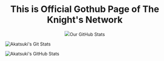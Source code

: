 <h1 align="center"><B>This is Official Gothub Page of The Knight's Network</B></H1>
<p align="center">
<img src="https://readme-typing-svg.herokuapp.com?color=1C71FA&width=420&lines=We+are+Developers+From+India%F0%9F%97%BF;Working+For+Akatsuki+Division%F0%9F%91%80;The+Akatsuki+Division+is+under+knights+Network%F0%9F%8D%B5>
</p>

# Our GitHub Stats

![Akatsuki's Git Stats](https://github-readme-stats.vercel.app/api?username=borusara&include_all_commits=true&count_private=true&theme=tokyonight)

![Akatsuki's GitHub Stats](https://github-readme-streak-stats.herokuapp.com?user=PrimexRick&theme=tokyonight)

<!--
**borusara/borusara** is a ✨ _special_ ✨ repository because its `README.md` (this file) appears on your GitHub profile.

Here are some ideas to get you started:

- 🔭 I’m currently working on ...
- 🌱 I’m currently learning ...
- 👯 I’m looking to collaborate on ...
- 🤔 I’m looking for help with ...
- 💬 Ask me about ...
- 📫 How to reach me: ...
- 😄 Pronouns: ...
- ⚡ Fun fact: ...
-->
